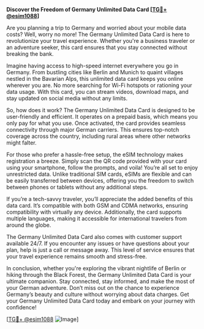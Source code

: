 **Discover the Freedom of Germany Unlimited Data Card [[TG💪+ @esim1088](https://t.me/s/esim1088)]**

Are you planning a trip to Germany and worried about your mobile data costs? Well, worry no more! The Germany Unlimited Data Card is here to revolutionize your travel experience. Whether you're a business traveler or an adventure seeker, this card ensures that you stay connected without breaking the bank.

Imagine having access to high-speed internet everywhere you go in Germany. From bustling cities like Berlin and Munich to quaint villages nestled in the Bavarian Alps, this unlimited data card keeps you online wherever you are. No more searching for Wi-Fi hotspots or rationing your data usage. With this card, you can stream videos, download maps, and stay updated on social media without any limits.

So, how does it work? The Germany Unlimited Data Card is designed to be user-friendly and efficient. It operates on a prepaid basis, which means you only pay for what you use. Once activated, the card provides seamless connectivity through major German carriers. This ensures top-notch coverage across the country, including rural areas where other networks might falter. 

For those who prefer a hassle-free setup, the eSIM technology makes registration a breeze. Simply scan the QR code provided with your card using your smartphone, follow the prompts, and voila! You’re all set to enjoy unrestricted data. Unlike traditional SIM cards, eSIMs are flexible and can be easily transferred between devices, offering you the freedom to switch between phones or tablets without any additional steps.

If you’re a tech-savvy traveler, you’ll appreciate the added benefits of this data card. It’s compatible with both GSM and CDMA networks, ensuring compatibility with virtually any device. Additionally, the card supports multiple languages, making it accessible for international travelers from around the globe.

The Germany Unlimited Data Card also comes with customer support available 24/7. If you encounter any issues or have questions about your plan, help is just a call or message away. This level of service ensures that your travel experience remains smooth and stress-free.

In conclusion, whether you're exploring the vibrant nightlife of Berlin or hiking through the Black Forest, the Germany Unlimited Data Card is your ultimate companion. Stay connected, stay informed, and make the most of your German adventure. Don’t miss out on the chance to experience Germany’s beauty and culture without worrying about data charges. Get your Germany Unlimited Data Card today and embark on your journey with confidence!

[[TG💪+ @esim1088](https://t.me/s/esim1088) ![Image](https://i.postimg.cc/Y0z9fWf4/image.png)]